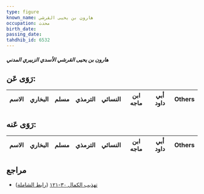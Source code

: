 ```yaml
---
type: figure
known_name: هارون بن يحيى القرشي
occupation: محدث
birth_date:
passing_date:
tahdhib_id: 6532
---
```

##### هارون بن يحيى القرشي الأسدي الزبيري المدني

## رَوَى عَن:
| الاسم | البخاري | مسلم | الترمذي | النسائي | ابن ماجه | أبي داود | Others |
| ----- | ------- | ---- | ------- | ------- | -------- | -------- | ------ |
## رَوَى عَنه:
| الاسم | البخاري | مسلم | الترمذي | النسائي | ابن ماجه | أبي داود | Others |
| ----- | ------- | ---- | ------- | ------- | -------- | -------- | ------ |
## مراجع
- [تهذيب الكمال ٣٠-١٢١](obsidian://open?vault=Tahdhib-al-Kamal&file=Figures/٦٥٣٢-هارون%20بن%20يحيى%20القرشي%20الأسدي%20الزبيري%20المدني) ([رابط الشاملة](https://shamela.ws/book/3722/16187))